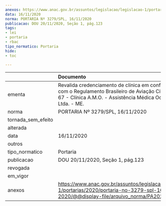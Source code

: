 ```yaml
---
anexos: https://www.anac.gov.br/assuntos/legislacao/legislacao-1/portarias/2020/portaria-no-3279-spl-16-11-2020/@@display-file/arquivo_norma/PA2020-3279.pdf
data: 16/11/2020
norma: PORTARIA Nº 3279/SPL, 16/11/2020
publicacao: DOU 20/11/2020, Seção 1, pág.123
tags:
- lei
- portaria
- rbac
tipo_normatico: Portaria
hide: 
- toc 
 
---
```


|                    | Documento                                                                                                                                                                   |
|:-------------------|:----------------------------------------------------------------------------------------------------------------------------------------------------------------------------|
| ementa             | Revalida credenciamento de clínica em conformidade com o Regulamento Brasileiro de Aviação Civil - RBAC nº 67 - Clínica A.M.O. - Assistência Médica Ocupacional Ltda. - ME. |
| norma              | PORTARIA Nº 3279/SPL, 16/11/2020                                                                                                                                            |
| tornada_sem_efeito |                                                                                                                                                                             |
| alterada           |                                                                                                                                                                             |
| data               | 16/11/2020                                                                                                                                                                  |
| outros             |                                                                                                                                                                             |
| tipo_normatico     | Portaria                                                                                                                                                                    |
| publicacao         | DOU 20/11/2020, Seção 1, pág.123                                                                                                                                            |
| revogada           |                                                                                                                                                                             |
| em_vigor           |                                                                                                                                                                             |
| anexos             | https://www.anac.gov.br/assuntos/legislacao/legislacao-1/portarias/2020/portaria-no-3279-spl-16-11-2020/@@display-file/arquivo_norma/PA2020-3279.pdf                        |